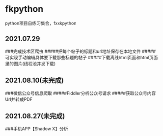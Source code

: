 # fkpython
python项目自练习集合，fxxkpython

## 2021.07.29
###完成技术区爬虫
#####把每个帖子的标题和url地址保存在本地文件
#####可实现手动编辑具体要下载那些标题的帖子
#####下载离线html页面和html页面里的图片(线程池并发下载)

## 2021.08.10(未完成)
###微信公众号信息爬取
#####Fiddler分析公众号请求
#####获取公众号内容Url并转成PDF

## 2021.08.27(未完成)
###手机APP【Shadow X】分析
#####
